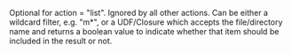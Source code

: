 Optional for action = "list". Ignored by all other actions. Can be either a wildcard filter,
			e.g. "m*", or a UDF/Closure which accepts the file/directory name and returns a boolean value to indicate
			whether that item should be included in the result or not.